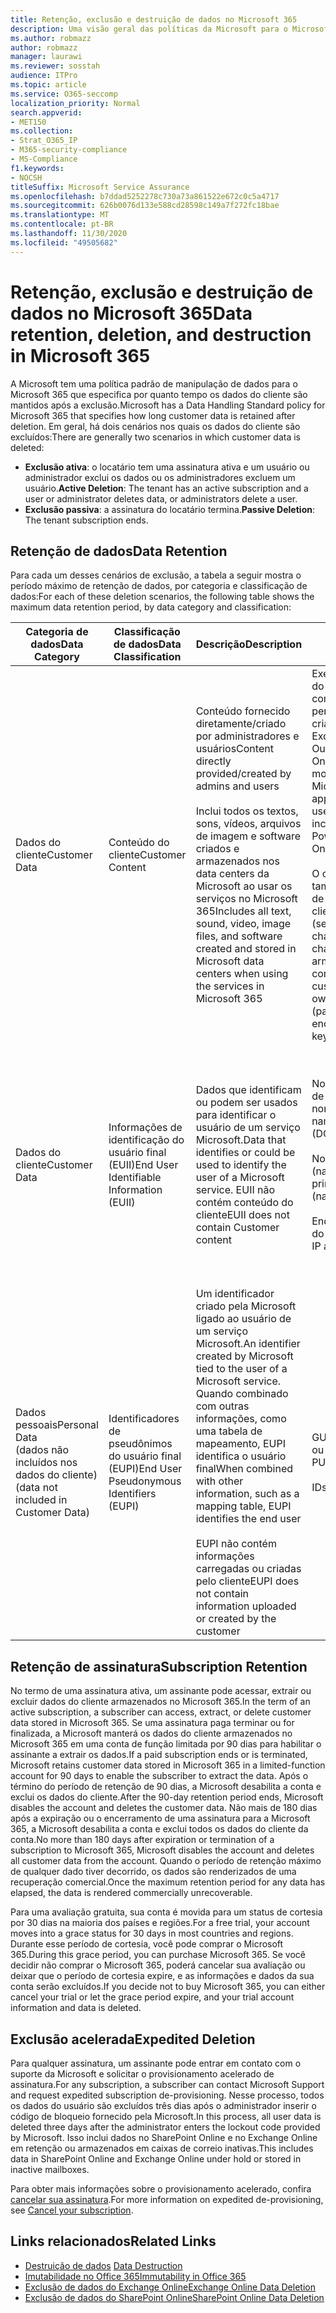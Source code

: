 ```yaml
---
title: Retenção, exclusão e destruição de dados no Microsoft 365
description: Uma visão geral das políticas da Microsoft para o Microsoft 365 em relação à retenção, exclusão e destruição de dados.
ms.author: robmazz
author: robmazz
manager: laurawi
ms.reviewer: sosstah
audience: ITPro
ms.topic: article
ms.service: O365-seccomp
localization_priority: Normal
search.appverid:
- MET150
ms.collection:
- Strat_O365_IP
- M365-security-compliance
- MS-Compliance
f1.keywords:
- NOCSH
titleSuffix: Microsoft Service Assurance
ms.openlocfilehash: b7ddad5252278c730a73a861522e672c0c5a4717
ms.sourcegitcommit: 626b0076d133e588cd28598c149a7f272fc18bae
ms.translationtype: MT
ms.contentlocale: pt-BR
ms.lasthandoff: 11/30/2020
ms.locfileid: "49505682"
---
```

# <a name="data-retention-deletion-and-destruction-in-microsoft-365"></a><span data-ttu-id="44dcb-103">Retenção, exclusão e destruição de dados no Microsoft 365</span><span class="sxs-lookup"><span data-stu-id="44dcb-103">Data retention, deletion, and destruction in Microsoft 365</span></span>

<span data-ttu-id="44dcb-104">A Microsoft tem uma política padrão de manipulação de dados para o Microsoft 365 que especifica por quanto tempo os dados do cliente são mantidos após a exclusão.</span><span class="sxs-lookup"><span data-stu-id="44dcb-104">Microsoft has a Data Handling Standard policy for Microsoft 365 that specifies how long customer data is retained after deletion.</span></span> <span data-ttu-id="44dcb-105">Em geral, há dois cenários nos quais os dados do cliente são excluídos:</span><span class="sxs-lookup"><span data-stu-id="44dcb-105">There are generally two scenarios in which customer data is deleted:</span></span>

- <span data-ttu-id="44dcb-106">**Exclusão ativa**: o locatário tem uma assinatura ativa e um usuário ou administrador exclui os dados ou os administradores excluem um usuário.</span><span class="sxs-lookup"><span data-stu-id="44dcb-106">**Active Deletion**: The tenant has an active subscription and a user or administrator deletes data, or administrators delete a user.</span></span>
- <span data-ttu-id="44dcb-107">**Exclusão passiva**: a assinatura do locatário termina.</span><span class="sxs-lookup"><span data-stu-id="44dcb-107">**Passive Deletion**: The tenant subscription ends.</span></span>

## <a name="data-retention"></a><span data-ttu-id="44dcb-108">Retenção de dados</span><span class="sxs-lookup"><span data-stu-id="44dcb-108">Data Retention</span></span>

<span data-ttu-id="44dcb-109">Para cada um desses cenários de exclusão, a tabela a seguir mostra o período máximo de retenção de dados, por categoria e classificação de dados:</span><span class="sxs-lookup"><span data-stu-id="44dcb-109">For each of these deletion scenarios, the following table shows the maximum data retention period, by data category and classification:</span></span>

| <span data-ttu-id="44dcb-110">Categoria de dados</span><span class="sxs-lookup"><span data-stu-id="44dcb-110">Data Category</span></span> | <span data-ttu-id="44dcb-111">Classificação de dados</span><span class="sxs-lookup"><span data-stu-id="44dcb-111">Data Classification</span></span> | <span data-ttu-id="44dcb-112">Descrição</span><span class="sxs-lookup"><span data-stu-id="44dcb-112">Description</span></span> | <span data-ttu-id="44dcb-113">Exemplos</span><span class="sxs-lookup"><span data-stu-id="44dcb-113">Examples</span></span> | <span data-ttu-id="44dcb-114">Período de retenção</span><span class="sxs-lookup"><span data-stu-id="44dcb-114">Retention Period</span></span> |
|-----------------|-----------------|-----------------|----------------------------------|-------------------------------|
| <span data-ttu-id="44dcb-115">Dados do cliente</span><span class="sxs-lookup"><span data-stu-id="44dcb-115">Customer Data</span></span> | <span data-ttu-id="44dcb-116">Conteúdo do cliente</span><span class="sxs-lookup"><span data-stu-id="44dcb-116">Customer Content</span></span>| <span data-ttu-id="44dcb-117">Conteúdo fornecido diretamente/criado por administradores e usuários</span><span class="sxs-lookup"><span data-stu-id="44dcb-117">Content directly provided/created by admins and users</span></span> <br><br> <span data-ttu-id="44dcb-118">Inclui todos os textos, sons, vídeos, arquivos de imagem e software criados e armazenados nos data centers da Microsoft ao usar os serviços no Microsoft 365</span><span class="sxs-lookup"><span data-stu-id="44dcb-118">Includes all text, sound, video, image files, and software created and stored in Microsoft data centers when using the services in Microsoft 365</span></span> | <span data-ttu-id="44dcb-119">Exemplos de aplicativos do Microsoft 365 usados com mais frequência que permitem aos usuários criar dados incluem Word, Excel, PowerPoint, Outlook e OneNote</span><span class="sxs-lookup"><span data-stu-id="44dcb-119">Examples of the most commonly used Microsoft 365 applications that allow users to author data include Word, Excel, PowerPoint, Outlook, and OneNote</span></span> <br><br> <span data-ttu-id="44dcb-120">O conteúdo do cliente também inclui segredos de Propriedade do cliente/fornecidos (senhas, certificados, chaves de criptografia, chaves de armazenamento)</span><span class="sxs-lookup"><span data-stu-id="44dcb-120">Customer content also includes customer-owned/provided secrets (passwords, certificates, encryption keys, storage keys)</span></span> | <span data-ttu-id="44dcb-121">**Cenário de exclusão ativa:** no máximo 30 dias</span><span class="sxs-lookup"><span data-stu-id="44dcb-121">**Active Deletion Scenario:** at most 30 days</span></span> <br><br> <span data-ttu-id="44dcb-122">**Cenário de exclusão passiva:** no máximo 180 dias</span><span class="sxs-lookup"><span data-stu-id="44dcb-122">**Passive Deletion Scenario:** at most 180 days</span></span> |
| <span data-ttu-id="44dcb-123">Dados do cliente</span><span class="sxs-lookup"><span data-stu-id="44dcb-123">Customer Data</span></span> | <span data-ttu-id="44dcb-124">Informações de identificação do usuário final (EUII)</span><span class="sxs-lookup"><span data-stu-id="44dcb-124">End User Identifiable Information (EUII)</span></span> | <span data-ttu-id="44dcb-125">Dados que identificam ou podem ser usados para identificar o usuário de um serviço Microsoft.</span><span class="sxs-lookup"><span data-stu-id="44dcb-125">Data that identifies or could be used to identify the user of a Microsoft service.</span></span> <span data-ttu-id="44dcb-126">EUII não contém conteúdo do cliente</span><span class="sxs-lookup"><span data-stu-id="44dcb-126">EUII does not contain Customer content</span></span> | <span data-ttu-id="44dcb-127">Nome de usuário ou nome de exibição (domínio \ nome_de_usuário)</span><span class="sxs-lookup"><span data-stu-id="44dcb-127">User name or display name (DOMAIN\UserName)</span></span> <br><br> <span data-ttu-id="44dcb-128">Nome principal do usuário (name@domain)</span><span class="sxs-lookup"><span data-stu-id="44dcb-128">User principal name (name@domain)</span></span> <br><br>  <span data-ttu-id="44dcb-129">Endereços IP específicos do usuário</span><span class="sxs-lookup"><span data-stu-id="44dcb-129">User-specific IP addresses</span></span> | <span data-ttu-id="44dcb-130">**Cenário de exclusão ativa:** no máximo 180 dias (apenas uma ação de administrador de locatário)</span><span class="sxs-lookup"><span data-stu-id="44dcb-130">**Active Deletion Scenario:** at most 180 days (only a tenant administrator action)</span></span> <br><br> <span data-ttu-id="44dcb-131">**Cenário de exclusão passiva:** no máximo 180 dias</span><span class="sxs-lookup"><span data-stu-id="44dcb-131">**Passive Deletion Scenario:** at most 180 days</span></span> |
| <span data-ttu-id="44dcb-132">Dados pessoais</span><span class="sxs-lookup"><span data-stu-id="44dcb-132">Personal Data</span></span> <br> <span data-ttu-id="44dcb-133">(dados não incluídos nos dados do cliente)</span><span class="sxs-lookup"><span data-stu-id="44dcb-133">(data not included in Customer Data)</span></span> | <span data-ttu-id="44dcb-134">Identificadores de pseudônimos do usuário final (EUPI)</span><span class="sxs-lookup"><span data-stu-id="44dcb-134">End User Pseudonymous Identifiers (EUPI)</span></span> | <span data-ttu-id="44dcb-135">Um identificador criado pela Microsoft ligado ao usuário de um serviço Microsoft.</span><span class="sxs-lookup"><span data-stu-id="44dcb-135">An identifier created by Microsoft tied to the user of a Microsoft service.</span></span> <span data-ttu-id="44dcb-136">Quando combinado com outras informações, como uma tabela de mapeamento, EUPI identifica o usuário final</span><span class="sxs-lookup"><span data-stu-id="44dcb-136">When combined with other information, such as a mapping table, EUPI identifies the end user</span></span> <br><br> <span data-ttu-id="44dcb-137">EUPI não contém informações carregadas ou criadas pelo cliente</span><span class="sxs-lookup"><span data-stu-id="44dcb-137">EUPI does not contain information uploaded or created by the customer</span></span> | <span data-ttu-id="44dcb-138">GUIDs de usuário, PUIDs ou SIDs</span><span class="sxs-lookup"><span data-stu-id="44dcb-138">User GUIDs, PUIDs, or SIDs</span></span> <br><br> <span data-ttu-id="44dcb-139">IDs de sessão</span><span class="sxs-lookup"><span data-stu-id="44dcb-139">Session IDs</span></span> | <span data-ttu-id="44dcb-140">**Cenário de exclusão ativa:** no máximo 30 dias</span><span class="sxs-lookup"><span data-stu-id="44dcb-140">**Active Deletion Scenario:** at most 30 days</span></span> <br><br> <span data-ttu-id="44dcb-141">**Cenário de exclusão passiva:** no máximo 180 dias</span><span class="sxs-lookup"><span data-stu-id="44dcb-141">**Passive Deletion Scenario:** at most 180 days</span></span> |

## <a name="subscription-retention"></a><span data-ttu-id="44dcb-142">Retenção de assinatura</span><span class="sxs-lookup"><span data-stu-id="44dcb-142">Subscription Retention</span></span>

<span data-ttu-id="44dcb-143">No termo de uma assinatura ativa, um assinante pode acessar, extrair ou excluir dados do cliente armazenados no Microsoft 365.</span><span class="sxs-lookup"><span data-stu-id="44dcb-143">In the term of an active subscription, a subscriber can access, extract, or delete customer data stored in Microsoft 365.</span></span> <span data-ttu-id="44dcb-144">Se uma assinatura paga terminar ou for finalizada, a Microsoft manterá os dados do cliente armazenados no Microsoft 365 em uma conta de função limitada por 90 dias para habilitar o assinante a extrair os dados.</span><span class="sxs-lookup"><span data-stu-id="44dcb-144">If a paid subscription ends or is terminated, Microsoft retains customer data stored in Microsoft 365 in a limited-function account for 90 days to enable the subscriber to extract the data.</span></span> <span data-ttu-id="44dcb-145">Após o término do período de retenção de 90 dias, a Microsoft desabilita a conta e exclui os dados do cliente.</span><span class="sxs-lookup"><span data-stu-id="44dcb-145">After the 90-day retention period ends, Microsoft disables the account and deletes the customer data.</span></span> <span data-ttu-id="44dcb-146">Não mais de 180 dias após a expiração ou o encerramento de uma assinatura para a Microsoft 365, a Microsoft desabilita a conta e exclui todos os dados do cliente da conta.</span><span class="sxs-lookup"><span data-stu-id="44dcb-146">No more than 180 days after expiration or termination of a subscription to Microsoft 365, Microsoft disables the account and deletes all customer data from the account.</span></span> <span data-ttu-id="44dcb-147">Quando o período de retenção máximo de qualquer dado tiver decorrido, os dados são renderizados de uma recuperação comercial.</span><span class="sxs-lookup"><span data-stu-id="44dcb-147">Once the maximum retention period for any data has elapsed, the data is rendered commercially unrecoverable.</span></span>

<span data-ttu-id="44dcb-148">Para uma avaliação gratuita, sua conta é movida para um status de cortesia por 30 dias na maioria dos países e regiões.</span><span class="sxs-lookup"><span data-stu-id="44dcb-148">For a free trial, your account moves into a grace status for 30 days in most countries and regions.</span></span> <span data-ttu-id="44dcb-149">Durante esse período de cortesia, você pode comprar o Microsoft 365.</span><span class="sxs-lookup"><span data-stu-id="44dcb-149">During this grace period, you can purchase Microsoft 365.</span></span> <span data-ttu-id="44dcb-150">Se você decidir não comprar o Microsoft 365, poderá cancelar sua avaliação ou deixar que o período de cortesia expire, e as informações e dados da sua conta serão excluídos.</span><span class="sxs-lookup"><span data-stu-id="44dcb-150">If you decide not to buy Microsoft 365, you can either cancel your trial or let the grace period expire, and your trial account information and data is deleted.</span></span>

## <a name="expedited-deletion"></a><span data-ttu-id="44dcb-151">Exclusão acelerada</span><span class="sxs-lookup"><span data-stu-id="44dcb-151">Expedited Deletion</span></span>

<span data-ttu-id="44dcb-152">Para qualquer assinatura, um assinante pode entrar em contato com o suporte da Microsoft e solicitar o provisionamento acelerado de assinatura.</span><span class="sxs-lookup"><span data-stu-id="44dcb-152">For any subscription, a subscriber can contact Microsoft Support and request expedited subscription de-provisioning.</span></span> <span data-ttu-id="44dcb-153">Nesse processo, todos os dados do usuário são excluídos três dias após o administrador inserir o código de bloqueio fornecido pela Microsoft.</span><span class="sxs-lookup"><span data-stu-id="44dcb-153">In this process, all user data is deleted three days after the administrator enters the lockout code provided by Microsoft.</span></span> <span data-ttu-id="44dcb-154">Isso inclui dados no SharePoint Online e no Exchange Online em retenção ou armazenados em caixas de correio inativas.</span><span class="sxs-lookup"><span data-stu-id="44dcb-154">This includes data in SharePoint Online and Exchange Online under hold or stored in inactive mailboxes.</span></span>

<span data-ttu-id="44dcb-155">Para obter mais informações sobre o provisionamento acelerado, confira [cancelar sua assinatura](https://docs.microsoft.com/microsoft-365/commerce/subscriptions/cancel-your-subscription).</span><span class="sxs-lookup"><span data-stu-id="44dcb-155">For more information on expedited de-provisioning, see [Cancel your subscription](https://docs.microsoft.com/microsoft-365/commerce/subscriptions/cancel-your-subscription).</span></span>

## <a name="related-links"></a><span data-ttu-id="44dcb-156">Links relacionados</span><span class="sxs-lookup"><span data-stu-id="44dcb-156">Related Links</span></span>

- <span data-ttu-id="44dcb-157">[Destruição de dados](assurance-data-destruction.md)
</span><span class="sxs-lookup"><span data-stu-id="44dcb-157">[Data Destruction](assurance-data-destruction.md)</span></span>
- [<span data-ttu-id="44dcb-158">Imutabilidade no Office 365</span><span class="sxs-lookup"><span data-stu-id="44dcb-158">Immutability in Office 365</span></span>](assurance-data-immutability.md)
- [<span data-ttu-id="44dcb-159">Exclusão de dados do Exchange Online</span><span class="sxs-lookup"><span data-stu-id="44dcb-159">Exchange Online Data Deletion</span></span>](assurance-exchange-online-data-deletion.md)
- [<span data-ttu-id="44dcb-160">Exclusão de dados do SharePoint Online</span><span class="sxs-lookup"><span data-stu-id="44dcb-160">SharePoint Online Data Deletion</span></span>](assurance-sharepoint-online-data-deletion.md)
